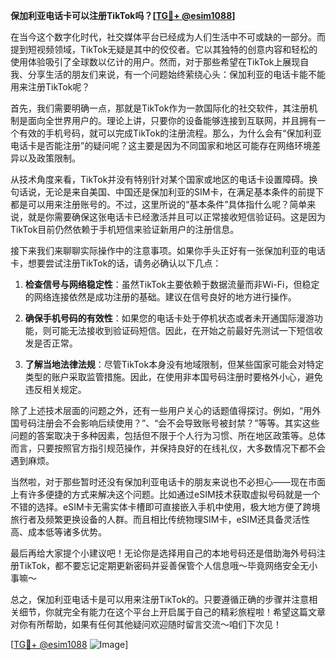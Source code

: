 **保加利亚电话卡可以注册TikTok吗？[[TG💪+ @esim1088](https://t.me/s/esim1088)]**

在当今这个数字化时代，社交媒体平台已经成为人们生活中不可或缺的一部分。而提到短视频领域，TikTok无疑是其中的佼佼者。它以其独特的创意内容和轻松的使用体验吸引了全球数以亿计的用户。然而，对于那些希望在TikTok上展现自我、分享生活的朋友们来说，有一个问题始终萦绕心头：保加利亚的电话卡能不能用来注册TikTok呢？

首先，我们需要明确一点，那就是TikTok作为一款国际化的社交软件，其注册机制是面向全世界用户的。理论上讲，只要你的设备能够连接到互联网，并且拥有一个有效的手机号码，就可以完成TikTok的注册流程。那么，为什么会有“保加利亚电话卡是否能注册”的疑问呢？这主要是因为不同国家和地区可能存在网络环境差异以及政策限制。

从技术角度来看，TikTok并没有特别针对某个国家或地区的电话卡设置障碍。换句话说，无论是来自美国、中国还是保加利亚的SIM卡，在满足基本条件的前提下都是可以用来注册账号的。不过，这里所说的“基本条件”具体指什么呢？简单来说，就是你需要确保这张电话卡已经激活并且可以正常接收短信验证码。这是因为TikTok目前仍然依赖于手机短信来验证新用户的注册信息。

接下来我们来聊聊实际操作中的注意事项。如果你手头正好有一张保加利亚的电话卡，想要尝试注册TikTok的话，请务必确认以下几点：

1. **检查信号与网络稳定性**：虽然TikTok主要依赖于数据流量而非Wi-Fi，但稳定的网络连接依然是成功注册的基础。建议在信号良好的地方进行操作。
   
2. **确保手机号码的有效性**：如果您的电话卡处于停机状态或者未开通国际漫游功能，则可能无法接收到验证码短信。因此，在开始之前最好先测试一下短信收发是否正常。
   
3. **了解当地法律法规**：尽管TikTok本身没有地域限制，但某些国家可能会对特定类型的账户采取监管措施。因此，在使用非本国号码注册时要格外小心，避免违反相关规定。

除了上述技术层面的问题之外，还有一些用户关心的话题值得探讨。例如，“用外国号码注册会不会影响后续使用？”、“会不会导致账号被封禁？”等等。其实这些问题的答案取决于多种因素，包括但不限于个人行为习惯、所在地区政策等。总体而言，只要按照官方指引规范操作，并保持良好的在线礼仪，大多数情况下都不会遇到麻烦。

当然啦，对于那些暂时还没有保加利亚电话卡的朋友来说也不必担心——现在市面上有许多便捷的方式来解决这个问题。比如通过eSIM技术获取虚拟号码就是一个不错的选择。eSIM卡无需实体卡槽即可直接嵌入手机中使用，极大地方便了跨境旅行者及频繁更换设备的人群。而且相比传统物理SIM卡，eSIM还具备灵活性高、成本低等诸多优势。

最后再给大家提个小建议吧！无论你是选择用自己的本地号码还是借助海外号码注册TikTok，都不要忘记定期更新密码并妥善保管个人信息哦～毕竟网络安全无小事嘛～

总之，保加利亚电话卡是可以用来注册TikTok的。只要遵循正确的步骤并注意相关细节，你就完全有能力在这个平台上开启属于自己的精彩旅程啦！希望这篇文章对你有所帮助，如果有任何其他疑问欢迎随时留言交流～咱们下次见！

[[TG💪+ @esim1088](https://t.me/s/esim1088) ![Image](https://i.postimg.cc/4NQfJmqS/Snipaste-2025-05-13-00-14-12.png)]